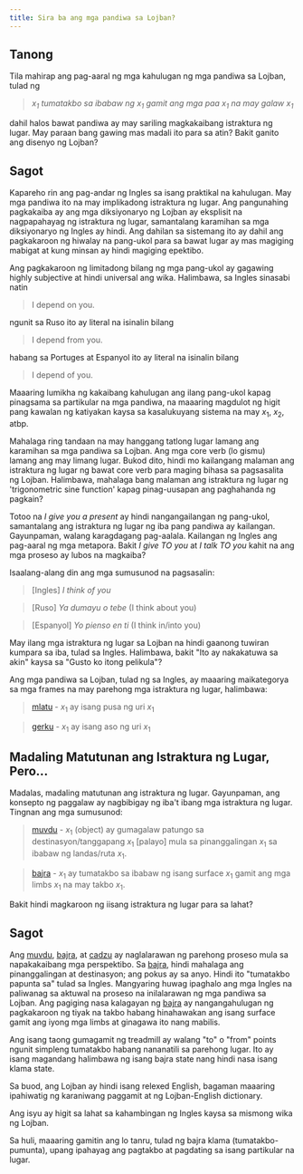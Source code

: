 ```yaml
---
title: Sira ba ang mga pandiwa sa Lojban?
---
```


## Tanong

Tila mahirap ang pag-aaral ng mga kahulugan ng mga pandiwa sa Lojban, tulad ng

> *$x_1$ tumatakbo sa ibabaw ng $x_1$ gamit ang mga paa $x_1$ na may galaw $x_1$*

dahil halos bawat pandiwa ay may sariling magkakaibang istraktura ng lugar. May paraan bang gawing mas madali ito para sa atin? Bakit ganito ang disenyo ng Lojban?

## Sagot

Kapareho rin ang pag-andar ng Ingles sa isang praktikal na kahulugan. May mga pandiwa ito na may implikadong istraktura ng lugar. Ang pangunahing pagkakaiba ay ang mga diksiyonaryo ng Lojban ay eksplisit na nagpapahayag ng istraktura ng lugar, samantalang karamihan sa mga diksiyonaryo ng Ingles ay hindi. Ang dahilan sa sistemang ito ay dahil ang pagkakaroon ng hiwalay na pang-ukol para sa bawat lugar ay mas magiging mabigat at kung minsan ay hindi magiging epektibo.

Ang pagkakaroon ng limitadong bilang ng mga pang-ukol ay gagawing highly subjective at hindi universal ang wika. Halimbawa, sa Ingles sinasabi natin

> I depend on you.

ngunit sa Ruso ito ay literal na isinalin bilang

> I depend from you.

habang sa Portuges at Espanyol ito ay literal na isinalin bilang

> I depend of you.

Maaaring lumikha ng kakaibang kahulugan ang ilang pang-ukol kapag pinagsama sa partikular na mga pandiwa, na maaaring magdulot ng higit pang kawalan ng katiyakan kaysa sa kasalukuyang sistema na may $x_1$, $x_2$, atbp.

Mahalaga ring tandaan na may hanggang tatlong lugar lamang ang karamihan sa mga pandiwa sa Lojban. Ang mga core verb (lo gismu) lamang ang may limang lugar. Bukod dito, hindi mo kailangang malaman ang istraktura ng lugar ng bawat core verb para maging bihasa sa pagsasalita ng Lojban. Halimbawa, mahalaga bang malaman ang istraktura ng lugar ng 'trigonometric sine function' kapag pinag-uusapan ang paghahanda ng pagkain?

Totoo na _I give you a present_ ay hindi nangangailangan ng pang-ukol, samantalang ang istraktura ng lugar ng iba pang pandiwa ay kailangan. Gayunpaman, walang karagdagang pag-aalala. Kailangan ng Ingles ang pag-aaral ng mga metapora. Bakit _I give TO you_ at _I talk TO you_ kahit na ang mga proseso ay lubos na magkaiba?

Isaalang-alang din ang mga sumusunod na pagsasalin:

> [Ingles] *I think of you*

> [Ruso] *Ya dumayu o tebe* (I think about you)

> [Espanyol] *Yo pienso en ti* (I think in/into you)

May ilang mga istraktura ng lugar sa Lojban na hindi gaanong tuwiran kumpara sa iba, tulad sa Ingles. Halimbawa, bakit "Ito ay nakakatuwa sa akin" kaysa sa "Gusto ko itong pelikula"?

Ang mga pandiwa sa Lojban, tulad ng sa Ingles, ay maaaring maikategorya sa mga frames na may parehong mga istraktura ng lugar, halimbawa:

> <a href="https://la-lojban.github.io/sutysisku/lojban/#seskari=cnano&sisku=mlatu&bangu=en&versio=masno">mlatu</a> - $x_1$ ay isang pusa ng uri $x_1$

> <a href="https://la-lojban.github.io/sutysisku/lojban/#seskari=cnano&sisku=gerku&bangu=en&versio=masno">gerku</a> - $x_1$ ay isang aso ng uri $x_1$

## Madaling Matutunan ang Istraktura ng Lugar, Pero...

Madalas, madaling matutunan ang istraktura ng lugar. Gayunpaman, ang konsepto ng paggalaw ay nagbibigay ng iba't ibang mga istraktura ng lugar. Tingnan ang mga sumusunod:

> <a href="https://la-lojban.github.io/sutysisku/lojban/#seskari=cnano&sisku=muvdu&bangu=en&versio=masno">muvdu</a> - $x_1$ (object) ay gumagalaw patungo sa destinasyon/tanggapang $x_1$ [palayo] mula sa pinanggalingan $x_1$ sa ibabaw ng landas/ruta $x_1$.

> <a href="https://la-lojban.github.io/sutysisku/lojban/#seskari=cnano&sisku=bajra&bangu=en&versio=masno">bajra</a> - $x_1$ ay tumatakbo sa ibabaw ng isang surface $x_1$ gamit ang mga limbs $x_1$ na may takbo $x_1$.

Bakit hindi magkaroon ng iisang istraktura ng lugar para sa lahat?

## Sagot

Ang <a href="https://la-lojban.github.io/sutysisku/lojban/#seskari=cnano&sisku=muvdu&bangu=en&versio=masno">muvdu</a>, <a href="https://la-lojban.github.io/sutysisku/lojban/#seskari=cnano&sisku=bajra&bangu=en&versio=masno">bajra</a>, at <a href="https://la-lojban.github.io/sutysisku/lojban/#seskari=cnano&sisku=cadzu&bangu=en&versio=masno">cadzu</a> ay naglalarawan ng parehong proseso mula sa napakakaibang mga perspektibo. Sa <a href="https://la-lojban.github.io/sutysisku/lojban/#seskari=cnano&sisku=bajra&bangu=en&versio=masno">bajra</a>, hindi mahalaga ang pinanggalingan at destinasyon; ang pokus ay sa anyo. Hindi ito "tumatakbo papunta sa" tulad sa Ingles. Mangyaring huwag ipaghalo ang mga Ingles na paliwanag sa aktuwal na proseso na inilalarawan ng mga pandiwa sa Lojban. Ang pagiging nasa kalagayan ng <a href="https://la-lojban.github.io/sutysisku/lojban/#seskari=cnano&sisku=bajra&bangu=en&versio=masno">bajra</a> ay nangangahulugan ng pagkakaroon ng tiyak na takbo habang hinahawakan ang isang surface gamit ang iyong mga limbs at ginagawa ito nang mabilis.

Ang isang taong gumagamit ng treadmill ay walang "to" o "from" points ngunit simpleng tumatakbo habang nananatili sa parehong lugar. Ito ay isang magandang halimbawa ng isang bajra state nang hindi nasa isang klama state.

Sa buod, ang Lojban ay hindi isang relexed English, bagaman maaaring ipahiwatig ng karaniwang paggamit at ng Lojban-English dictionary.

Ang isyu ay higit sa lahat sa kahambingan ng Ingles kaysa sa mismong wika ng Lojban.

Sa huli, maaaring gamitin ang lo tanru, tulad ng bajra klama (tumatakbo-pumunta), upang ipahayag ang pagtakbo at pagdating sa isang partikular na lugar.
